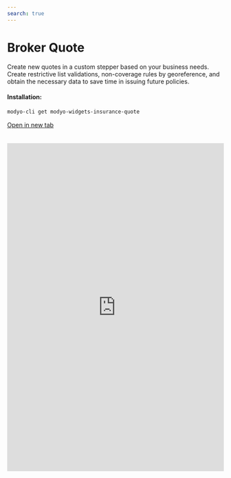 ```yaml
---
search: true
---
```


# Broker Quote <Badge text="Beta" type="warn"/>

Create new quotes in a custom stepper based on your business needs. Create restrictive list validations, non-coverage rules by georeference, and obtain the necessary data to save time in issuing future policies.

#### Installation:

```bash
modyo-cli get modyo-widgets-insurance-quote
```

[Open in new tab](https://widgets.modyo.com/insurance/broker/quote)

<iframe id="widgetFrame" src="https://widgets.modyo.com/insurance/broker/quote" width="100%" frameBorder="0"  style="min-height:762px;overflow:auto;margin-top:20px;"/>

| Feature            | Description                                                                                                                                                            |
| ------------------ | ---------------------------------------------------------------------------------------------------------------------------------------------------------------------- |
| Stepper            | Personalize the desired steps in the quote in a fast and organized way. quote.                                                                                         |
| Form customization | Configure the form fields and required data for the quote. Save information per product and facilitate the creation of new quotes.                                     |
| Validations        | Integrate restrictive lists in the data validations, georeferencing the risks aligned with business interests.                                                         |
| Accident rate      | Generates claim validations and digitally optimizes processes for your quote, reducing manual input or referral complexities.                                          |
| Summary            | Presents a summary of the quote before generating it to validate coverages, deductibles and offers the option of setting premium increase percentages for your agents. |
| Document downloads | Allows downloading of current quote documents, sending them via email and configuring the options based on the needs of the agents.                                    |

